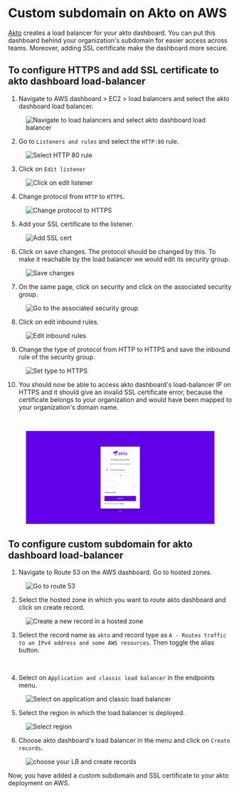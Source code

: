 # Custom subdomain on Akto on AWS

[Akto](https://www.akto.io/) creates a load balancer for your akto dashboard. You can put this dashboard behind your organization's subdomain for easier access across teams. Moreover, adding SSL certificate make the dashboard more secure.

## To configure HTTPS and add SSL certificate to akto dashboard load-balancer

1. Navigate to AWS dashboard > EC2 > load balancers and select the akto dashboard load balancer.

<figure><img src="../../.gitbook/assets/aws-ssl-1.png" alt="Navigate to load balancers and select akto dashboard load balancer"><figcaption></figcaption></figure>

2. Go to `Listeners and rules` and select the `HTTP:80` rule.

<figure><img src="../../.gitbook/assets/aws-ssl-2.png" alt="Select HTTP 80 rule"><figcaption></figcaption></figure>

3. Click on `Edit listener`

<figure><img src="../../.gitbook/assets/aws-ssl-3.png" alt="Click on edit listener"><figcaption></figcaption></figure>

4. Change protocol from `HTTP` to `HTTPS`.

<figure><img src="../../.gitbook/assets/aws-ssl-4.png" alt="Change protocol to HTTPS"><figcaption></figcaption></figure>

5. Add your SSL certificate to the listener.

<figure><img src="../../.gitbook/assets/aws-ssl-5.png" alt="Add SSL cert"><figcaption></figcaption></figure>

6. Click on save changes. The protocol should be changed by this. To make it reachable by the load balancer we would edit its security group.

<figure><img src="../../.gitbook/assets/aws-ssl-6.png" alt="Save changes"><figcaption></figcaption></figure>

7. On the same page, click on security and click on the associated security group.

<figure><img src="../../.gitbook/assets/aws-ssl-7.png" alt="Go to the associated security group"><figcaption></figcaption></figure>

8. Click on edit inbound rules.

<figure><img src="../../.gitbook/assets/aws-ssl-8.png" alt="Edit inbound rules"><figcaption></figcaption></figure>

9. Change the type of protocol from HTTP to HTTPS and save the inbound rule of the security group.

<figure><img src="../../.gitbook/assets/aws-ssl-9.png" alt="Set type to HTTPS"><figcaption></figcaption></figure>

10. You should now be able to access akto dashboard's load-balancer IP on HTTPS and it should give an invalid SSL certificate error, because the certificate belongs to your organization and would have been mapped to your organization's domain name.

<figure><img src="../../.gitbook/assets/aws-ssl-10.png" alt=""><figcaption></figcaption></figure>

<figure><img src="../../.gitbook/assets/aws-ssl-11.png" alt=""><figcaption></figcaption></figure>

## To configure custom subdomain for akto dashboard load-balancer

1. Navigate to Route 53 on the AWS dashboard. Go to hosted zones.

<figure><img src="../../.gitbook/assets/aws-ssl-12.png" alt="Go to route 53"><figcaption></figcaption></figure>

2. Select the hosted zone in which you want to route akto dashboard and click on create record.

<figure><img src="../../.gitbook/assets/aws-ssl-13.png" alt="Create a new record in a hosted zone"><figcaption></figcaption></figure>

3. Select the record name as `akto` and record type as `A - Routes traffic to an IPv4 address and some AWS resources`. Then toggle the alias button.

<figure><img src="../../.gitbook/assets/aws-ssl-14.png" alt=""><figcaption></figcaption></figure>

4. Select on `Application and classic load balancer` in the endpoints menu.

<figure><img src="../../.gitbook/assets/aws-ssl-15.png" alt="Select on application and classic load balancer"><figcaption></figcaption></figure>

5. Select the region in which the load balancer is deployed.

<figure><img src="../../.gitbook/assets/aws-ssl-16.png" alt="Select region"><figcaption></figcaption></figure>

6. Choose akto dashboard's load balancer in the menu and click on `Create records`.

<figure><img src="../../.gitbook/assets/aws-ssl-17.png" alt="choose your LB and create records"><figcaption></figcaption></figure>

Now, you have added a custom subdomain and SSL certificate to your akto deployment on AWS.
